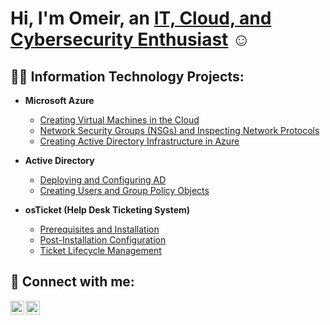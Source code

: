 <h1>Hi, I'm Omeir, an <a href="https://www.linkedin.com/in/omeir-nore/">IT, Cloud, and Cybersecurity Enthusiast</a> ☺</h1>

<h2>👨‍💻 Information Technology Projects:</h2>

- <b>Microsoft Azure</b>
  - [Creating Virtual Machines in the Cloud]()
  - [Network Security Groups (NSGs) and Inspecting Network Protocols]()
  - [Creating Active Directory Infrastructure in Azure]()

- <b>Active Directory</b>
  - [Deploying and Configuring AD]()
  - [Creating Users and Group Policy Objects]()

- <b>osTicket (Help Desk Ticketing System)</b> 
  - [Prerequisites and Installation]()
  - [Post-Installation Configuration]()
  - [Ticket Lifecycle Management]()

<h2>🤳 Connect with me:</h2>

[<img align="left" alt="Omeir | LinkedIn" width="22px" src="https://cdn.jsdelivr.net/npm/simple-icons@v3/icons/linkedin.svg" />][linkedin]
[<img align="left" alt="Omeir | Instagram" width="22px" src="https://cdn.jsdelivr.net/npm/simple-icons@v3/icons/instagram.svg" />][instagram]
<br />

[linkedin]: https://www.linkedin.com/in/omeir-nore/
[instagram]: https://www.instagram.com/omeirnore/
